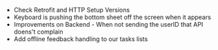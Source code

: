 - Check Retrofit and HTTP Setup Versions
- Keyboard is pushing the bottom sheet off the screen when it appears
- Improvements on Backend - When not sending the userID that API doens't complain
- Add offline feedback handling to our tasks lists